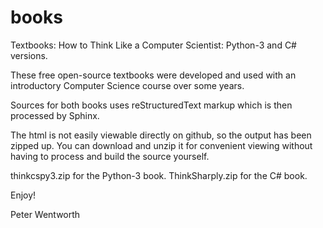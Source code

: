 # books
Textbooks:  How to Think Like a Computer Scientist:  Python-3 and C# versions.

These free open-source textbooks were developed and used with an introductory Computer Science course over some years.


Sources for both books uses reStructuredText markup which is then processed by Sphinx.

The html is not easily viewable directly on github, so the output has been zipped up.  You can download and unzip it for convenient viewing without having to process and build the source yourself.  

thinkcspy3.zip for the Python-3 book. 
ThinkSharply.zip for the C# book.


Enjoy!

Peter Wentworth

